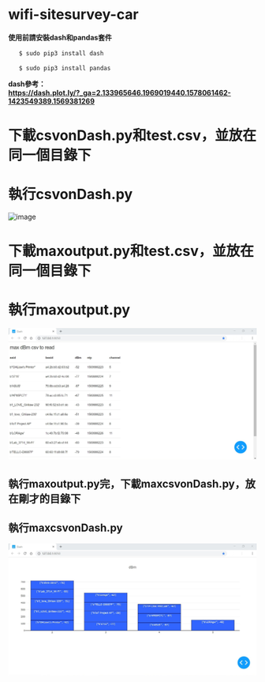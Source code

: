 # wifi-sitesurvey-car #

**使用前請安裝dash和pandas套件**  
```
   $ sudo pip3 install dash
```
```
   $ sudo pip3 install pandas
```
**dash參考：**  
**https://dash.plot.ly/?_ga=2.133965646.1969019440.1578061462-1423549389.1569381269** 

# 下載csvonDash.py和test.csv，並放在同一個目錄下 <h1> 執行csvonDash.py
![image]()
   
# 下載maxoutput.py和test.csv，並放在同一個目錄下 <h1> 執行maxoutput.py
  ![image](https://github.com/Guardian0/wifi-sitesurvey-car/blob/master/maxoutput.png)
  
## 執行maxoutput.py完，下載maxcsvonDash.py，放在剛才的目錄下 <h2> 執行maxcsvonDash.py
![image](https://github.com/Guardian0/wifi-sitesurvey-car/blob/master/image.jpg)
